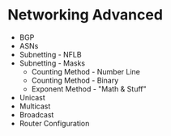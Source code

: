 # Networking Advanced
* BGP
* ASNs
* Subnetting - NFLB
* Subnetting - Masks
  * Counting Method - Number Line
  * Counting Method - Binary
  * Exponent Method - "Math & Stuff"
* Unicast
* Multicast
* Broadcast
* Router Configuration
